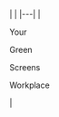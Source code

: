 <div class="api400-section3" markdown="1">
| |
|---|
|<div class="api400-text-container"><p class="api400-h1">Your</p><p class="api400-h2">Green</p><p class="api400-h2">Screens</p><p class="api400-h3">Workplace</p></div>|
</div>
